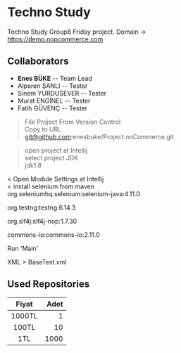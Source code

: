 # Techno Study


Techno Study Group8 Friday project.
Domain -> https://demo.nopcommerce.com


## Collaborators
 *  **Enes BÜKE** -- Team Lead 
 * Alperen ŞANLI -- Tester
 * Sinem YURDUSEVER -- Tester
 * Murat ENGİNEL -- Tester
 * Fatih GÜVENÇ -- Tester

> File Project From Version Control  
> Copy to URL  
git@github.com:enesbuke/Project.noCommerce.git

> open project at Intellij  
> select project JDK  
jdk1.8

< Open Module Settings at Intellij  
< install selenium from maven   
org.seleniumhq.selenium:selenium-java:4.11.0  

<!-- # install testng from maven -->
org.testng:testng:6.14.3

<!-- # install slf4j from maven -->
org.slf4j:slf4j-nop:1.7.30

<!-- # install commons.io from maven -->
commons-io:commons-io:2.11.0

<!-- # Right click to Main.java -->
Run 'Main'

<!-- # or Run XML configurations -->
XML > BaseTest.xml 



## Used Repositories

| Fiyat   | Adet  |
|:-------:| -----:|
| 1000TL  | 1     |
| 100TL   | 10    |
| 1TL     | 1000  |



